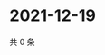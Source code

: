 # 2021-12-19

共 0 条

<!-- BEGIN WEIBO -->
<!-- 最后更新时间 Sun Dec 19 2021 23:11:53 GMT+0800 (China Standard Time) -->

<!-- END WEIBO -->
